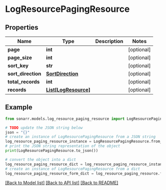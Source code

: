 # LogResourcePagingResource


## Properties

Name | Type | Description | Notes
------------ | ------------- | ------------- | -------------
**page** | **int** |  | [optional] 
**page_size** | **int** |  | [optional] 
**sort_key** | **str** |  | [optional] 
**sort_direction** | [**SortDirection**](SortDirection.md) |  | [optional] 
**total_records** | **int** |  | [optional] 
**records** | [**List[LogResource]**](LogResource.md) |  | [optional] 

## Example

```python
from sonarr.models.log_resource_paging_resource import LogResourcePagingResource

# TODO update the JSON string below
json = "{}"
# create an instance of LogResourcePagingResource from a JSON string
log_resource_paging_resource_instance = LogResourcePagingResource.from_json(json)
# print the JSON string representation of the object
print(LogResourcePagingResource.to_json())

# convert the object into a dict
log_resource_paging_resource_dict = log_resource_paging_resource_instance.to_dict()
# create an instance of LogResourcePagingResource from a dict
log_resource_paging_resource_form_dict = log_resource_paging_resource.from_dict(log_resource_paging_resource_dict)
```
[[Back to Model list]](../README.md#documentation-for-models) [[Back to API list]](../README.md#documentation-for-api-endpoints) [[Back to README]](../README.md)


